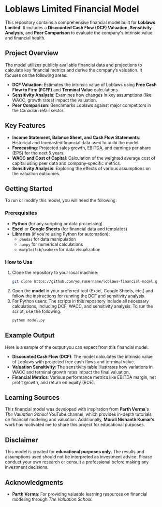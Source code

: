 # Loblaws Limited Financial Model

This repository contains a comprehensive financial model built for **Loblaws Limited**. It includes a **Discounted Cash Flow (DCF) Valuation**, **Sensitivity Analysis**, and **Peer Comparison** to evaluate the company's intrinsic value and financial health.

## Project Overview

The model utilizes publicly available financial data and projections to calculate key financial metrics and derive the company’s valuation. It focuses on the following areas:

- **DCF Valuation**: Estimates the intrinsic value of Loblaws using **Free Cash Flow to Firm (FCFF)** and **Terminal Value** calculations.
- **Sensitivity Analysis**: Examines how changes in key assumptions (like WACC, growth rates) impact the valuation.
- **Peer Comparison**: Benchmarks Loblaws against major competitors in the Canadian retail sector.
  
## Key Features

- **Income Statement, Balance Sheet, and Cash Flow Statements**: Historical and forecasted financial data used to build the model.
- **Forecasting**: Projected sales growth, EBITDA, and earnings per share (EPS) for the next 5 years.
- **WACC and Cost of Capital**: Calculation of the weighted average cost of capital using peer data and company-specific metrics.
- **Sensitivity Analysis**: Exploring the effects of various assumptions on the valuation outcomes.
  
## Getting Started

To run or modify this model, you will need the following:

### Prerequisites

- **Python** (for any scripting or data processing)
- **Excel** or **Google Sheets** (for financial data and templates)
- **Libraries** (if you're using Python for automation):
  - `pandas` for data manipulation
  - `numpy` for numerical calculations
  - `matplotlib`/`seaborn` for data visualization
  
### How to Use

1. Clone the repository to your local machine:
   ```bash
   git clone https://github.com/yourusername/loblaws-financial-model.git
   ```
2. Open the **model** in your preferred tool (Excel, Google Sheets, etc.) and follow the instructions for running the DCF and sensitivity analysis.
3. For Python users: The scripts in this repository include all necessary calculations, including DCF, WACC, and sensitivity analysis. To run the script, use the following:
   ```bash
   python model.py
   ```

## Example Output

Here is a sample of the output you can expect from this financial model:
- **Discounted Cash Flow (DCF)**: The model calculates the intrinsic value of Loblaws with projected free cash flows and terminal value.
- **Valuation Sensitivity**: The sensitivity table illustrates how variations in WACC and terminal growth rates impact the final valuation.
- **Financial Metrics**: Various performance metrics like EBITDA margin, net profit growth, and return on equity (ROE).

## Learning Sources

This financial model was developed with inspiration from **Parth Verma**'s *The Valuation School* YouTube channel, which provides in-depth tutorials on financial modeling and valuation. Additionally, **Murali Nishanth Kumar’s** work has motivated me to share this project for educational purposes.

## Disclaimer

This model is created for **educational purposes only**. The results and assumptions used should not be interpreted as investment advice. Please conduct your own research or consult a professional before making any investment decisions.

## Acknowledgments

- **Parth Verma**: For providing valuable learning resources on financial modeling through *The Valuation School*.

